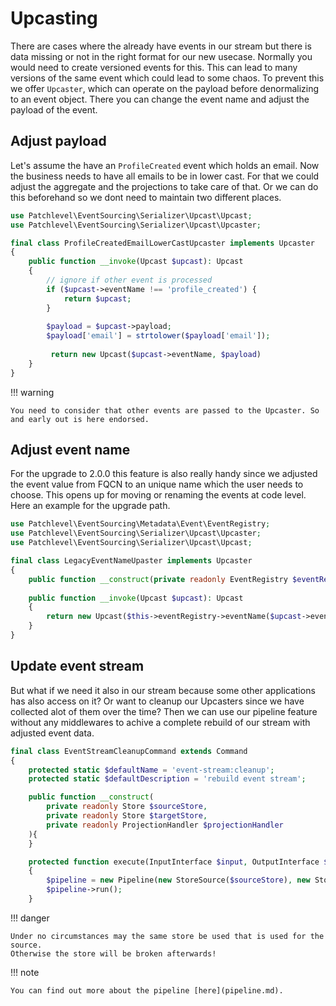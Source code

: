 # Upcasting

There are cases where the already have events in our stream but there is data missing or not in the right format for our
new usecase. Normally you would need to create versioned events for this. This can lead to many versions of the same
event which could lead to some chaos. To prevent this we offer `Upcaster`, which can operate on the payload before
denormalizing to an event object. There you can change the event name and adjust the payload of the event.

## Adjust payload

Let's assume the have an `ProfileCreated` event which holds an email. Now the business needs to have all emails to be in
lower cast. For that we could adjust the aggregate and the projections to take care of that. Or we can do this
beforehand so we dont need to maintain two different places.

```php
use Patchlevel\EventSourcing\Serializer\Upcast\Upcast;
use Patchlevel\EventSourcing\Serializer\Upcast\Upcaster;

final class ProfileCreatedEmailLowerCastUpcaster implements Upcaster
{
    public function __invoke(Upcast $upcast): Upcast
    {
        // ignore if other event is processed
        if ($upcast->eventName !== 'profile_created') {
            return $upcast;
        }
        
        $payload = $upcast->payload;
        $payload['email'] = strtolower($payload['email']);
        
         return new Upcast($upcast->eventName, $payload)
    }
}
```

!!! warning

    You need to consider that other events are passed to the Upcaster. So and early out is here endorsed.

## Adjust event name

For the upgrade to 2.0.0 this feature is also really handy since we adjusted the event value from FQCN to an unique
name which the user needs to choose. This opens up for moving or renaming the events at code level. Here an example for
the upgrade path.

```php
use Patchlevel\EventSourcing\Metadata\Event\EventRegistry;
use Patchlevel\EventSourcing\Serializer\Upcast\Upcaster;
use Patchlevel\EventSourcing\Serializer\Upcast\Upcast;

final class LegacyEventNameUpaster implements Upcaster
{
    public function __construct(private readonly EventRegistry $eventRegistry){}
    
    public function __invoke(Upcast $upcast): Upcast
    {
        return new Upcast($this->eventRegistry->eventName($upcast->eventName), $upcast->payload);
    }
}
```

## Update event stream

But what if we need it also in our stream because some other applications has also access on it? Or want to cleanup our
Upcasters since we have collected alot of them over the time? Then we can use our pipeline feature without any
middlewares to achive a complete rebuild of our stream with adjusted event data.

```php
final class EventStreamCleanupCommand extends Command
{
    protected static $defaultName = 'event-stream:cleanup';
    protected static $defaultDescription = 'rebuild event stream';

    public function __construct(
        private readonly Store $sourceStore, 
        private readonly Store $targetStore, 
        private readonly ProjectionHandler $projectionHandler
    ){
    }

    protected function execute(InputInterface $input, OutputInterface $output): int
    {
        $pipeline = new Pipeline(new StoreSource($sourceStore), new StoreTarget($targetStore));
        $pipeline->run();
    }
```

!!! danger

    Under no circumstances may the same store be used that is used for the source. 
    Otherwise the store will be broken afterwards!

!!! note

    You can find out more about the pipeline [here](pipeline.md).